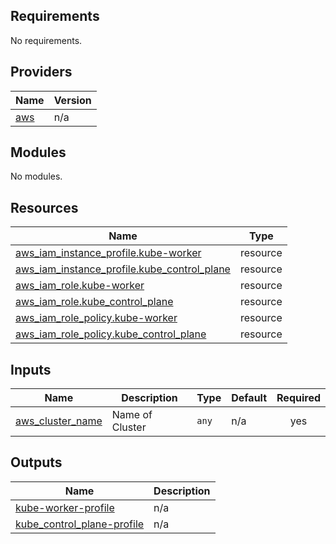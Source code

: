 ## Requirements

No requirements.

## Providers

| Name | Version |
|------|---------|
| <a name="provider_aws"></a> [aws](#provider\_aws) | n/a |

## Modules

No modules.

## Resources

| Name | Type |
|------|------|
| [aws_iam_instance_profile.kube-worker](https://registry.terraform.io/providers/hashicorp/aws/latest/docs/resources/iam_instance_profile) | resource |
| [aws_iam_instance_profile.kube_control_plane](https://registry.terraform.io/providers/hashicorp/aws/latest/docs/resources/iam_instance_profile) | resource |
| [aws_iam_role.kube-worker](https://registry.terraform.io/providers/hashicorp/aws/latest/docs/resources/iam_role) | resource |
| [aws_iam_role.kube_control_plane](https://registry.terraform.io/providers/hashicorp/aws/latest/docs/resources/iam_role) | resource |
| [aws_iam_role_policy.kube-worker](https://registry.terraform.io/providers/hashicorp/aws/latest/docs/resources/iam_role_policy) | resource |
| [aws_iam_role_policy.kube_control_plane](https://registry.terraform.io/providers/hashicorp/aws/latest/docs/resources/iam_role_policy) | resource |

## Inputs

| Name | Description | Type | Default | Required |
|------|-------------|------|---------|:--------:|
| <a name="input_aws_cluster_name"></a> [aws\_cluster\_name](#input\_aws\_cluster\_name) | Name of Cluster | `any` | n/a | yes |

## Outputs

| Name | Description |
|------|-------------|
| <a name="output_kube-worker-profile"></a> [kube-worker-profile](#output\_kube-worker-profile) | n/a |
| <a name="output_kube_control_plane-profile"></a> [kube\_control\_plane-profile](#output\_kube\_control\_plane-profile) | n/a |
